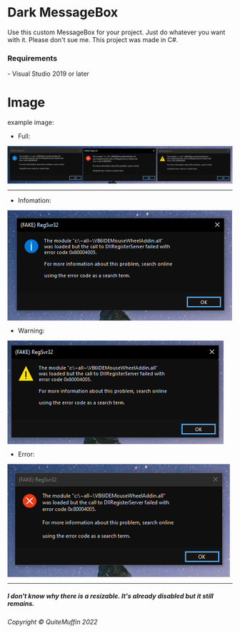 # Dark MessageBox
Use this custom MessageBox for your project. Just do whatever you want with it. Please don't sue me. This project was made in C#.

<h3>Requirements</h3>
- Visual Studio 2019 or later

# Image
example image:

- Full:
<img align="center" src="https://github.com/QMuffinBoy/solid-waffle/blob/58694fe6abe148f3198666dcdab01f847723cf42/Screenshots/CustomMsgBox.png">

----------------

- Infomation:
<img align="center" src="https://github.com/QMuffinBoy/solid-waffle/blob/58694fe6abe148f3198666dcdab01f847723cf42/Screenshots/CustomMsgBoxInfo.png">

- Warning:
<img align="center" src="https://github.com/QMuffinBoy/solid-waffle/blob/58694fe6abe148f3198666dcdab01f847723cf42/Screenshots/CustomMsgBoxWarning.png">

- Error:
<img align="center" src="https://github.com/QMuffinBoy/solid-waffle/blob/58694fe6abe148f3198666dcdab01f847723cf42/Screenshots/CustomMsgBoxError.png">

-----------------
<h5>I don't know why there is a resizable. It's already disabled but it still remains.</h5>
<h6>Copyright © QuiteMuffin 2022</h6>
